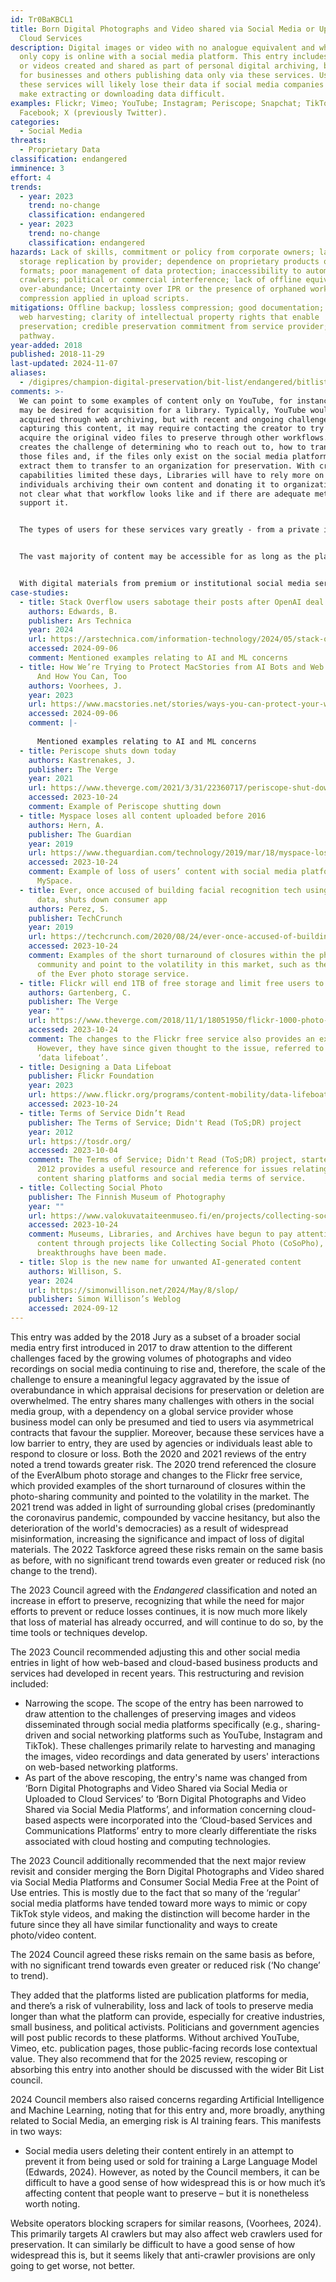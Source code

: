 ```yaml
---
id: Tr0BaKBCL1
title: Born Digital Photographs and Video shared via Social Media or Uploaded to
  Cloud Services
description: Digital images or video with no analogue equivalent and where the
  only copy is online with a social media platform. This entry includes images
  or videos created and shared as part of personal digital archiving, but also
  for businesses and others publishing data only via these services. Users of
  these services will likely lose their data if social media companies fold or
  make extracting or downloading data difficult.
examples: Flickr; Vimeo; YouTube; Instagram; Periscope; Snapchat; TikTok; Vine;
  Facebook; X (previously Twitter).
categories:
  - Social Media
threats:
  - Proprietary Data
classification: endangered
imminence: 3
effort: 4
trends:
  - year: 2023
    trend: no-change
    classification: endangered
  - year: 2023
    trend: no-change
    classification: endangered
hazards: Lack of skills, commitment or policy from corporate owners; lack of
  storage replication by provider; dependence on proprietary products or
  formats; poor management of data protection; inaccessibility to automated web
  crawlers; political or commercial interference; lack of offline equivalent;
  over-abundance; Uncertainty over IPR or the presence of orphaned works; lossy
  compression applied in upload scripts.
mitigations: Offline backup; lossless compression; good documentation; access to
  web harvesting; clarity of intellectual property rights that enable
  preservation; credible preservation commitment from service provider; export
  pathway.
year-added: 2018
published: 2018-11-29
last-updated: 2024-11-07
aliases:
  - /digipres/champion-digital-preservation/bit-list/endangered/bitlist-digital-photographs-and-video-on-social-media
comments: >-
  We can point to some examples of content only on YouTube, for instance, that
  may be desired for acquisition for a library. Typically, YouTube would be
  acquired through web archiving, but with recent and ongoing challenges
  capturing this content, it may require contacting the creator to try to
  acquire the original video files to preserve through other workflows. This
  creates the challenge of determining who to reach out to, how to transfer
  those files and, if the files only exist on the social media platform, how to
  extract them to transfer to an organization for preservation. With crawling
  capabilities limited these days, Libraries will have to rely more on
  individuals archiving their own content and donating it to organizations. It's
  not clear what that workflow looks like and if there are adequate methods to
  support it.


  The types of users for these services vary greatly - from a private individual uploading a few videos to share with friends to major agencies who use the platform to disseminate important information or research. The extent to which private individuals and even large institutions are aware of digital preservation risks is unclear, though anecdotal evidence suggests that awareness is extremely low. Therefore, it can be assumed that most users (regardless of the significance of their content) do not keep local copies or take other measures to mitigate the risk of loss from these types of platforms. Additionally, risk varies from platform to platform. YouTube, for example, only allows low-quality downloads even for content owners. Therefore, if a content owner lost or deleted an original video file, it would be impossible to recover a high-quality copy from YouTube.


  The vast majority of content may be accessible for as long as the platform where it is hosted is popular (and has a viable business model); however, more insidious content (such as malicious misinformation or hate speech) may be deleted by content creators (potentially backed by hostile governments) to avoid prosecution or tracing. It is unclear to what extent these platform providers are compelled to provide access to servers / deleted content or private content for evidential purposes in the course of legal or criminal investigations. The lack of transparency and standardized international regulation of these platforms make their content vulnerable to exploitation and malicious use by individuals, corporations, and hostile governments.


  With digital materials from premium or institutional social media services, the business model and sustainability are more obvious, and contracts may be enforceable more readily. Moreover, because these services have a slightly higher barrier to entry, they may be favoured by agencies better able to respond to closure or loss. Traditional web archiving can be employed where the user pays for a service, but the content is ultimately publicly available (such as Flickr). But much is unclear about how to preserve internal social media / closed networks that web archiving cannot get to, or existing tools do not cover.
case-studies:
  - title: Stack Overflow users sabotage their posts after OpenAI deal
    authors: Edwards, B.
    publisher: Ars Technica
    year: 2024
    url: https://arstechnica.com/information-technology/2024/05/stack-overflow-users-sabotage-their-posts-after-openai-deal/
    accessed: 2024-09-06
    comment: Mentioned examples relating to AI and ML concerns
  - title: How We’re Trying to Protect MacStories from AI Bots and Web Crawlers –
      And How You Can, Too
    authors: Voorhees, J.
    year: 2023
    url: https://www.macstories.net/stories/ways-you-can-protect-your-website-from-ai-web-crawlers/
    accessed: 2024-09-06
    comment: |-
      
      Mentioned examples relating to AI and ML concerns
  - title: Periscope shuts down today
    authors: Kastrenakes, J.
    publisher: The Verge
    year: 2021
    url: https://www.theverge.com/2021/3/31/22360717/periscope-shut-down-twitter-live-streaming
    accessed: 2023-10-24
    comment: Example of Periscope shutting down
  - title: Myspace loses all content uploaded before 2016
    authors: Hern, A.
    publisher: The Guardian
    year: 2019
    url: https://www.theguardian.com/technology/2019/mar/18/myspace-loses-all-content-uploaded-before-2016
    accessed: 2023-10-24
    comment: Example of loss of users’ content with social media platforms such as
      MySpace.
  - title: Ever, once accused of building facial recognition tech using customer
      data, shuts down consumer app
    authors: Perez, S.
    publisher: TechCrunch
    year: 2019
    url: https://techcrunch.com/2020/08/24/ever-once-accused-of-building-facial-recognition-tech-using-customer-data-shuts-down-consumer-app/
    accessed: 2023-10-24
    comment: Examples of the short turnaround of closures within the photo-sharing
      community and point to the volatility in this market, such as the closure
      of the Ever photo storage service.
  - title: Flickr will end 1TB of free storage and limit free users to 1,000 photos
    authors: Gartenberg, C.
    publisher: The Verge
    year: ""
    url: https://www.theverge.com/2018/11/1/18051950/flickr-1000-photo-limit-free-accounts-changes-pro-subscription-smugmug
    accessed: 2023-10-24
    comment: The changes to the Flickr free service also provides an example.
      However, they have since given thought to the issue, referred to as the
      ‘data lifeboat’.
  - title: Designing a Data Lifeboat
    publisher: Flickr Foundation
    year: 2023
    url: https://www.flickr.org/programs/content-mobility/data-lifeboat/
    accessed: 2023-10-24
  - title: Terms of Service Didn’t Read
    publisher: The Terms of Service; Didn't Read (ToS;DR) project
    year: 2012
    url: https://tosdr.org/
    accessed: 2023-10-04
    comment: The Terms of Service; Didn't Read (ToS;DR) project, started in June
      2012 provides a useful resource and reference for issues relating to
      content sharing platforms and social media terms of service.
  - title: Collecting Social Photo
    publisher: The Finnish Museum of Photography
    year: ""
    url: https://www.valokuvataiteenmuseo.fi/en/projects/collecting-social-photo
    accessed: 2023-10-24
    comment: Museums, Libraries, and Archives have begun to pay attention to this
      content through projects like Collecting Social Photo (CoSoPho), but no
      breakthroughs have been made.
  - title: Slop is the new name for unwanted AI-generated content
    authors: Willison, S.
    year: 2024
    url: https://simonwillison.net/2024/May/8/slop/
    publisher: Simon Willison’s Weblog
    accessed: 2024-09-12
---
```

This entry was added by the 2018 Jury as a subset of a broader social media entry first introduced in 2017 to draw attention to the different challenges faced by the growing volumes of photographs and video recordings on social media continuing to rise and, therefore, the scale of the challenge to ensure a meaningful legacy aggravated by the issue of overabundance in which appraisal decisions for preservation or deletion are overwhelmed. The entry shares many challenges with others in the social media group, with a dependency on a global service provider whose business model can only be presumed and tied to users via asymmetrical contracts that favour the supplier. Moreover, because these services have a low barrier to entry, they are used by agencies or individuals least able to respond to closure or loss. Both the 2020 and 2021 reviews of the entry noted a trend towards greater risk. The 2020 trend referenced the closure of the EverAlbum photo storage and changes to the Flickr free service, which provided examples of the short turnaround of closures within the photo-sharing community and pointed to the volatility in the market. The 2021 trend was added in light of surrounding global crises (predominantly the coronavirus pandemic, compounded by vaccine hesitancy, but also the deterioration of the world's democracies) as a result of widespread misinformation, increasing the significance and impact of loss of digital materials. The 2022 Taskforce agreed these risks remain on the same basis as before, with no significant trend towards even greater or reduced risk (no change to the trend).

The 2023 Council agreed with the *Endangered* classification and noted an increase in effort to preserve, recognizing that while the need for major efforts to prevent or reduce losses continues, it is now much more likely that loss of material has already occurred, and will continue to do so, by the time tools or techniques develop.

The 2023 Council recommended adjusting this and other social media entries in light of how web-based and cloud-based business products and services had developed in recent years. This restructuring and revision included:

* Narrowing the scope. The scope of the entry has been narrowed to draw attention to the challenges of preserving images and videos disseminated through social media platforms specifically (e.g., sharing-driven and social networking platforms such as YouTube, Instagram and TikTok). These challenges primarily relate to harvesting and managing the images, video recordings and data generated by users' interactions on web-based networking platforms.
* As part of the above rescoping, the entry's name was changed from ‘Born Digital Photographs and Video Shared via Social Media or Uploaded to Cloud Services’ to ‘Born Digital Photographs and Video Shared via Social Media Platforms’, and information concerning cloud-based aspects were incorporated into the ‘Cloud-based Services and Communications Platforms’ entry to more clearly differentiate the risks associated with cloud hosting and computing technologies. 

The 2023 Council additionally recommended that the next major review revisit and consider merging the Born Digital Photographs and Video shared via Social Media Platforms and Consumer Social Media Free at the Point of Use entries. This is mostly due to the fact that so many of the ‘regular’ social media platforms have tended toward more ways to mimic or copy TikTok style videos, and making the distinction will become harder in the future since they all have similar functionality and ways to create photo/video content.

The 2024 Council agreed these risks remain on the same basis as before, with no significant trend towards even greater or reduced risk (‘No change’ to trend).

They added that the platforms listed are publication platforms for media, and there’s a risk of vulnerability, loss and lack of tools to preserve media longer than what the platform can provide, especially for creative industries, small business, and political activists. Politicians and government agencies will post public records to these platforms. Without archived YouTube, Vimeo, etc. publication pages, those public-facing records lose contextual value. They also recommend that for the 2025 review, rescoping or absorbing this entry into another should be discussed with the wider Bit List council.

2024 Council members also raised concerns regarding Artificial Intelligence and Machine Learning, noting that for this entry and, more broadly, anything related to Social Media, an emerging risk is AI training fears. This manifests in two ways:

* Social media users deleting their content entirely in an attempt to prevent it from being used or sold for training a Large Language Model (Edwards, 2024). However, as noted by the Council members, it can be difficult to have a good sense of how widespread this is or how much it’s affecting content that people want to preserve – but it is nonetheless worth noting.

Website operators blocking scrapers for similar reasons, (Voorhees, 2024). This primarily targets AI crawlers but may also affect web crawlers used for preservation. It can similarly be difficult to have a good sense of how widespread this is, but it seems likely that anti-crawler provisions are only going to get worse, not better.
